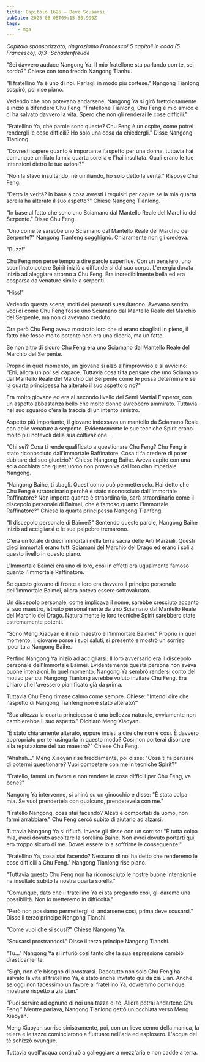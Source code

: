 ```yaml
---
title: Capitolo 1625 – Deve Scusarsi
pubDate: 2025-06-05T09:15:50.990Z
tags:
    - mga
---
```



<em>Capitolo sponsorizzato, ringraziamo Francesco!
5 capitoli in coda (5 Francesco), 0/3
-Schadenfreude</em>


"Sei davvero audace Nangong Ya. Il mio fratellone sta parlando con te, sei sordo?" Chiese con tono freddo Nangong Tianhu.


"Il fratellino Ya è uno di noi. Parlagli in modo più cortese." Nangong Tianlong sospirò, poi rise piano.


Vedendo che non potevano andarsene, Nangong Ya si girò frettolosamente e iniziò a difendere Chu Feng: "Fratellone Tianlong, Chu Feng è mio amico e ci ha salvato davvero la vita. Spero che non gli renderai le cose difficili."


"Fratellino Ya, che parole sono queste? Chu Feng è un ospite, come potrei rendergli le cose difficili? Ho solo una cosa da chiedergli." Disse Nangong Tianlong.


"Dovresti sapere quanto è importante l'aspetto per una donna, tuttavia hai comunque umiliato la mia quarta sorella e l'hai insultata. Quali erano le tue intenzioni dietro le tue azioni?"


"Non la stavo insultando, né umiliando, ho solo detto la verità." Rispose Chu Feng.


"Detto la verità? In base a cosa avresti i requisiti per capire se la mia quarta sorella ha alterato il suo aspetto?" Chiese Nangong Tianlong.


"In base al fatto che sono uno Sciamano dal Mantello Reale del Marchio del Serpente." Disse Chu Feng.


"Uno come te sarebbe uno Sciamano dal Mantello Reale del Marchio del Serpente?" Nangong Tianfeng sogghignò. Chiaramente non gli credeva.


"Buzz!"


Chu Feng non perse tempo a dire parole superflue. Con un pensiero, uno sconfinato potere Spirit iniziò a diffondersi dal suo corpo. L'energia dorata iniziò ad aleggiare attorno a Chu Feng. Era incredibilmente bella ed era cosparsa da venature simile a serpenti.


"Hiss!"


Vedendo questa scena, molti dei presenti sussultarono. Avevano sentito voci di come Chu Feng fosse uno Sciamano dal Mantello Reale del Marchio del Serpente, ma non ci avevano creduto.


Ora però Chu Feng aveva mostrato loro che si erano sbagliati in pieno, il fatto che fosse molto potente non era una diceria, ma un fatto.


Se non altro di sicuro Chu Feng era uno Sciamano dal Mantello Reale del Marchio del Serpente.


Proprio in quel momento, un giovane si alzò all'improvviso e si avvicinò: "Ehi, allora un po' sei capace. Tuttavia cosa ti fa pensare che uno Sciamano dal Mantello Reale del Marchio del Serpente come te possa determinare se la quarta principessa ha alterato il suo aspetto o no?"


Era molto giovane ed era al secondo livello del Semi Martial Emperor, con un aspetto abbastanza bello che molte donne avrebbero ammirato. Tuttavia nel suo sguardo c'era la traccia di un intento sinistro.


Aspetto più importante, il giovane indossava un mantello da Sciamano Reale con delle venature a serpente. Evidentemente le sue tecniche Spirit erano molto più notevoli della sua coltivazione.


"Chi sei? Cosa ti rende qualificato a questionare Chu Feng? Chu Feng è stato riconosciuto dall'Immortale Raffinatore. Cosa ti fa credere di poter dubitare del suo giudizio?" Chiese Nangong Baihe. Aveva capito con una sola occhiata che quest'uomo non proveniva dal loro clan imperiale Nangong.


"Nangong Baihe, ti sbagli. Quest'uomo può permetterselo. Hai detto che Chu Feng è straordinario perché è stato riconosciuto dall'Immortale Raffinatore? Non importa quanto è straordinario, sarà straordinario come il discepolo personale di Baimei, che è famoso quanto l'Immortale Raffinatore?" Chiese la quarta principessa Nangong Tianfeng.


"Il discepolo personale di Baimei?" Sentendo queste parole, Nangong Baihe iniziò ad accigliarsi e le sue palpebre tremarono.


C'era un totale di dieci immortali nella terra sacra delle Arti Marziali. Questi dieci immortali erano tutti Sciamani del Marchio del Drago ed erano i soli a questo livello in questo piano.


L'Immortale Baimei era uno di loro, così in effetti era ugualmente famoso quanto l'Immortale Raffinatore.


Se questo giovane di fronte a loro era davvero il principe personale dell'Immortale Baimei, allora poteva essere sottovalutato.


Un discepolo personale, come implicava il nome, sarebbe cresciuto accanto al suo maestro, istruito personalmente da uno Sciamano dal Mantello Reale del Marchio del Drago. Naturalmente le loro tecniche Spirit sarebbero state estremamente potenti.


"Sono Meng Xiaoyan e il mio maestro è l'Immortale Baimei." Proprio in quel momento, il giovane porse i suoi saluti, si presentò e mostrò un sorriso ipocrita a Nangong Baihe.


Perfino Nangong Ya iniziò ad accigliarsi. Il loro avversario era il discepolo personale dell'Immortale Baimei. Evidentemente questa persona non aveva buone intenzioni. In quel momento, Nangong Ya sembrò rendersi conto del motivo per cui Nangong Tianlong avrebbe voluto invitare Chu Feng. Era chiaro che l'avessero pianificato già da prima.


Tuttavia Chu Feng rimase calmo come sempre. Chiese: "Intendi dire che l'aspetto di Nangong Tianfeng non è stato alterato?"


"Sua altezza la quarta principessa è una bellezza naturale, ovviamente non cambierebbe il suo aspetto." Dichiarò Meng Xiaoyan.


"È stato chiaramente alterato, eppure insisti a dire che non è così. È davvero appropriato per te lusingarla in questo modo? Così non porterai disonore alla reputazione del tuo maestro?" Chiese Chu Feng.


"Ahahah..." Meng Xiaoyan rise freddamente, poi disse: "Cosa ti fa pensare di potermi questionare? Vuoi competere con me in tecniche Spirit?"


"Fratello, fammi un favore e non rendere le cose difficili per Chu Feng, va bene?"


Nangong Ya intervenne, si chinò su un ginocchio e disse: "È stata colpa mia. Se vuoi prendertela con qualcuno, prendetevela con me."


"Fratello Nangong, cosa stai facendo? Alzati e comportati da uomo, non farmi arrabbiare." Chu Feng cercò subito di aiutarlo ad alzarsi.


Tuttavia Nangong Ya si rifiutò. Invece gli disse con un sorriso: "È tutta colpa mia, avrei dovuto ascoltare la sorellina Baihe. Non avrei dovuto portarti qui, ero troppo sicuro di me. Dovrei essere io a soffrirne le conseguenze."


"Fratellino Ya, cosa stai facendo? Nessuno di noi ha detto che renderemo le cose difficili a Chu Feng." Nangong Tianlong rise piano.


"Tuttavia questo Chu Feng non ha riconosciuto le nostre buone intenzioni e ha insultato subito la nostra quarta sorella."


"Comunque, dato che il fratellino Ya ci sta pregando così, gli daremo una possibilità. Non lo metteremo in difficoltà."


"Però non possiamo permettergli di andarsene così, prima deve scusarsi." Disse il terzo principe Nangong Tianshi.


"Come vuoi che si scusi?" Chiese Nangong Ya.


"Scusarsi prostrandosi." Disse il terzo principe Nangong Tianshi.


"Tu..." Nangong Ya si infuriò così tanto che la sua espressione cambiò drasticamente.


"Sigh, non c'è bisogno di prostrarsi. Dopotutto non solo Chu Feng ha salvato la vita al fratellino Ya, è stato anche invitato qui da zia Lian. Anche se oggi non facessimo un favore al fratellino Ya, dovremmo comunque mostrare rispetto a zia Lian."


"Puoi servire ad ognuno di noi una tazza di tè. Allora potrai andartene Chu Feng." Mentre parlava, Nangong Tianlong gettò un'occhiata verso Meng Xiaoyan.


Meng Xiaoyan sorrise sinistramente, poi, con un lieve cenno della manica, la teiera e le tazze cominciarono a fluttuare nell'aria ed esplosero. L'acqua del tè schizzò ovunque.


Tuttavia quell'acqua continuò a galleggiare a mezz'aria e non cadde a terra.
                                


                                



